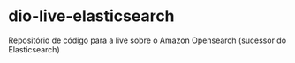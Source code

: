 # dio-live-elasticsearch
Repositório de código para a live sobre o Amazon Opensearch (sucessor do Elasticsearch)
